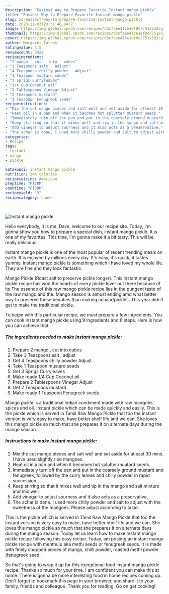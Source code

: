 ```yaml
---
description: "Easiest Way to Prepare Favorite Instant mango pickle"
title: "Easiest Way to Prepare Favorite Instant mango pickle"
slug: 53-easiest-way-to-prepare-favorite-instant-mango-pickle
date: 2020-11-03T23:51:46.947Z
image: https://img-global.cpcdn.com/recipes/d3cfaee41ce1ef0c/751x532cq70/instant-mango-pickle-recipe-main-photo.jpg
thumbnail: https://img-global.cpcdn.com/recipes/d3cfaee41ce1ef0c/751x532cq70/instant-mango-pickle-recipe-main-photo.jpg
cover: https://img-global.cpcdn.com/recipes/d3cfaee41ce1ef0c/751x532cq70/instant-mango-pickle-recipe-main-photo.jpg
author: Margaret Torres
ratingvalue: 4.5
reviewcount: 3422
recipeingredient:
- "2 mango   cut   into   cubes"
- "3 Teaspoons salt   adjust"
- "4 Teaspoons chilly powder   Adjust"
- "1 Teaspoon mustard seeds"
- "3 Sprigs Curryleaves"
- "1/4 Cup Coconut oil"
- "2 Tablespoons Vinegar Adjust"
- "2 Teaspoons mustard"
- "1 Teaspoon Fenugreek seeds"
recipeinstructions:
- "Mix the cut mango pieces and salt well and set aside for atleast 30 mins. I have used slightly ripe mangoes."
- "Heat oil in a pan and when it becomes hot splutter muatard seeds."
- "Immediately turn off the pan and put in the coarsely ground mustard and fenugreek, followed by the curry leaves and chilly powder in rapid succession."
- "Keep stirring so that it mixes well and tip in the mango and salt mixture and mix well."
- "Add vinegar to adjust sourness and it also acts as a preservative."
- "The achar is done. I used more chilly powder and salt to adjust with the sweetness of the mangoes. Please adjust according to taste."
categories:
- Recipe
tags:
- instant
- mango
- pickle

katakunci: instant mango pickle 
nutrition: 244 calories
recipecuisine: American
preptime: "PT28M"
cooktime: "PT39M"
recipeyield: "3"
recipecategory: Lunch

---
```



![Instant mango pickle](https://img-global.cpcdn.com/recipes/d3cfaee41ce1ef0c/751x532cq70/instant-mango-pickle-recipe-main-photo.jpg)

Hello everybody, it is me, Dave, welcome to our recipe site. Today, I'm gonna show you how to prepare a special dish, instant mango pickle. It is one of my favorites. This time, I'm gonna make it a bit tasty. This will be really delicious.

Instant mango pickle is one of the most popular of recent trending meals on earth. It is enjoyed by millions every day. It's easy, it's quick, it tastes yummy. Instant mango pickle is something which I have loved my whole life. They are fine and they look fantastic.

Mango Pickle (Roast salt to preserve pickle longer). This instant mango pickle recipe has won the hearts of every pickle lover out there because of its The essence of this raw mango pickle recipe lies in the pungent taste of the raw mango and the. Mango season is almost ending amd what better way to preserve these beauties than making achaar/pickles. This year didn&#39;t get to make the traditional pickle.


To begin with this particular recipe, we must prepare a few ingredients. You can cook instant mango pickle using 9 ingredients and 6 steps. Here is how you can achieve that.

<!--inarticleads1-->

##### The ingredients needed to make Instant mango pickle:

1. Prepare 2 mango ,  cut   into   cubes
1. Take 3 Teaspoons salt ,  adjust
1. Get 4 Teaspoons chilly powder   Adjust
1. Take 1 Teaspoon mustard seeds
1. Get 3 Sprigs Curryleaves
1. Make ready 1/4 Cup Coconut oil
1. Prepare 2 Tablespoons Vinegar Adjust
1. Get 2 Teaspoons mustard
1. Make ready 1 Teaspoon Fenugreek seeds


Mango pickle is a traditional Indian condiment made with raw mangoes, spices and oil. Instant pickle which can be made quickly and easily. This is the pickle which is served in Tamil Raw Mango Pickle that too the instant version is very easy to make, have better shelf life and we can. She loves this mango pickle so much that she prepares it on alternate days during the mango season. 

<!--inarticleads2-->

##### Instructions to make Instant mango pickle:

1. Mix the cut mango pieces and salt well and set aside for atleast 30 mins. I have used slightly ripe mangoes.
1. Heat oil in a pan and when it becomes hot splutter muatard seeds.
1. Immediately turn off the pan and put in the coarsely ground mustard and fenugreek, followed by the curry leaves and chilly powder in rapid succession.
1. Keep stirring so that it mixes well and tip in the mango and salt mixture and mix well.
1. Add vinegar to adjust sourness and it also acts as a preservative.
1. The achar is done. I used more chilly powder and salt to adjust with the sweetness of the mangoes. Please adjust according to taste.


This is the pickle which is served in Tamil Raw Mango Pickle that too the instant version is very easy to make, have better shelf life and we can. She loves this mango pickle so much that she prepares it on alternate days during the mango season. Today let us learn how to make Instant mango pickle recipe following this easy recipe. Today, am posting an instant mango pickle recipe with menthulu aka methi seeds or fenugreek seeds. It is made with finely chopped pieces of mango, chilli powder, roasted methi powder (fenugreek seed. 

So that's going to wrap it up for this exceptional food instant mango pickle recipe. Thanks so much for your time. I am confident you can make this at home. There is gonna be more interesting food in home recipes coming up. Don't forget to bookmark this page in your browser, and share it to your family, friends and colleague. Thank you for reading. Go on get cooking!
